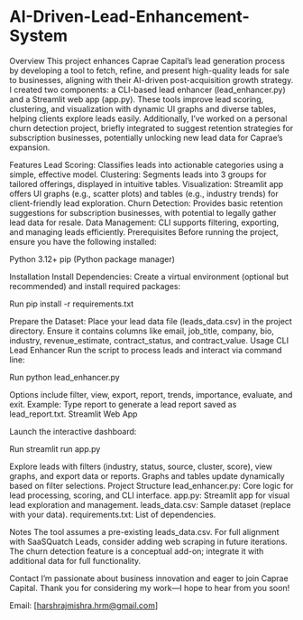 # AI-Driven-Lead-Enhancement-System

Overview
This project enhances Caprae Capital’s lead generation process by developing a tool to fetch, refine, and present high-quality leads for sale to businesses, aligning with their AI-driven post-acquisition growth strategy. I created two components: a CLI-based lead enhancer (lead_enhancer.py) and a Streamlit web app (app.py). These tools improve lead scoring, clustering, and visualization with dynamic UI graphs and diverse tables, helping clients explore leads easily. Additionally, I’ve worked on a personal churn detection project, briefly integrated to suggest retention strategies for subscription businesses, potentially unlocking new lead data for Caprae’s expansion.

Features
Lead Scoring: Classifies leads into actionable categories using a simple, effective model.
Clustering: Segments leads into 3 groups for tailored offerings, displayed in intuitive tables.
Visualization: Streamlit app offers UI graphs (e.g., scatter plots) and tables (e.g., industry trends) for client-friendly lead exploration.
Churn Detection: Provides basic retention suggestions for subscription businesses, with potential to legally gather lead data for resale.
Data Management: CLI supports filtering, exporting, and managing leads efficiently.
Prerequisites
Before running the project, ensure you have the following installed:

Python 3.12+
pip (Python package manager)

Installation
Install Dependencies: Create a virtual environment (optional but recommended) and install required packages:

Run
pip install -r requirements.txt

Prepare the Dataset: Place your lead data file (leads_data.csv) in the project directory. Ensure it contains columns like email, job_title, company, bio, industry, revenue_estimate, contract_status, and contract_value.
Usage
CLI Lead Enhancer
Run the script to process leads and interact via command line:

Run
python lead_enhancer.py

Options include filter, view, export, report, trends, importance, evaluate, and exit.
Example: Type report to generate a lead report saved as lead_report.txt.
Streamlit Web App

Launch the interactive dashboard:

Run
streamlit run app.py


Explore leads with filters (industry, status, source, cluster, score), view graphs, and export data or reports.
Graphs and tables update dynamically based on filter selections.
Project Structure
lead_enhancer.py: Core logic for lead processing, scoring, and CLI interface.
app.py: Streamlit app for visual lead exploration and management.
leads_data.csv: Sample dataset (replace with your data).
requirements.txt: List of dependencies.

Notes
The tool assumes a pre-existing leads_data.csv. For full alignment with SaaSQuatch Leads, consider adding web scraping in future iterations.
The churn detection feature is a conceptual add-on; integrate it with additional data for full functionality.

Contact
I’m passionate about business innovation and eager to join Caprae Capital. Thank you for considering my work—I hope to hear from you soon!

Email: [harshrajmishra.hrm@gmail.com]
